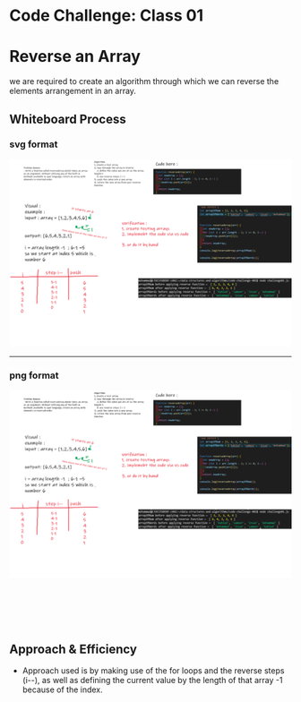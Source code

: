 # Code Challenge: Class 01
# Reverse an Array
<!-- Description of the challenge -->
we are required to create an algorithm through which we can reverse the elements arrangement in an array.

## Whiteboard Process
<!-- Embedded whiteboard image -->


### svg format

![svg format](../images/code01.svg)


---

### png format 
![png format ](../images/code01-a.png)




<br/>
<br/>
<br/>
<br/>

## Approach & Efficiency

- Approach used is by making use of the for loops and the reverse steps (i--), as well as defining the current value by the length of that array -1 because of the index.

